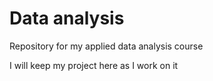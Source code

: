 # Data analysis
Repository for my applied data analysis course

I will keep my project here as I work on it
